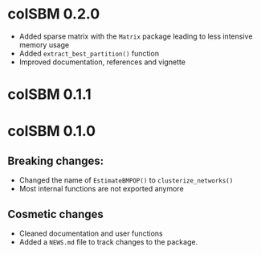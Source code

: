 # colSBM 0.2.0

* Added sparse matrix with the `Matrix` package leading to less intensive 
  memory usage
* Added `extract_best_partition()` function
* Improved documentation, references and vignette

# colSBM 0.1.1

# colSBM 0.1.0

## Breaking changes:

* Changed the name of `EstimateBMPOP()` to `clusterize_networks()`
* Most internal functions are not exported anymore

## Cosmetic changes
* Cleaned documentation and user functions
* Added a `NEWS.md` file to track changes to the package.

